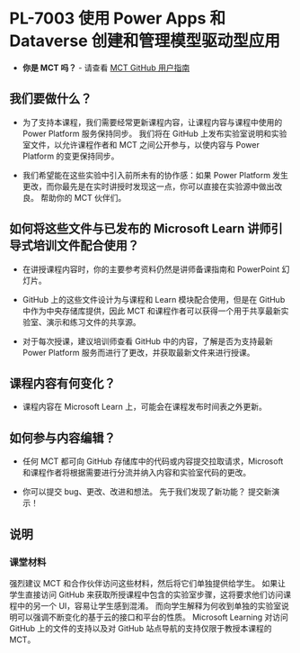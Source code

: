 # PL-7003 使用 Power Apps 和 Dataverse 创建和管理模型驱动型应用

- **你是 MCT 吗？** - 请查看 [MCT GitHub 用户指南](https://microsoftlearning.github.io/MCT-User-Guide/)

## 我们要做什么？

- 为了支持本课程，我们需要经常更新课程内容，让课程内容与课程中使用的 Power Platform 服务保持同步。  我们将在 GitHub 上发布实验室说明和实验室文件，以允许课程作者和 MCT 之间公开参与，以使内容与 Power Platform 的变更保持同步。

- 我们希望能在这些实验中引入前所未有的协作感：如果 Power Platform 发生更改，而你最先是在实时讲授时发现这一点，你可以直接在实验源中做出改良。 帮助你的 MCT 伙伴们。

## 如何将这些文件与已发布的 Microsoft Learn 讲师引导式培训文件配合使用？

- 在讲授课程内容时，你的主要参考资料仍然是讲师备课指南和 PowerPoint 幻灯片。

- GitHub 上的这些文件设计为与课程和 Learn 模块配合使用，但是在 GitHub 中作为中央存储库提供，因此 MCT 和课程作者可以获得一个用于共享最新实验室、演示和练习文件的共享源。

- 对于每次授课，建议培训师查看 GitHub 中的内容，了解是否为支持最新 Power Platform 服务而进行了更改，并获取最新文件来进行授课。

## 课程内容有何变化？

- 课程内容在 Microsoft Learn 上，可能会在课程发布时间表之外更新。

## 如何参与内容编辑？

- 任何 MCT 都可向 GitHub 存储库中的代码或内容提交拉取请求，Microsoft 和课程作者将根据需要进行分流并纳入内容和实验室代码的更改。

- 你可以提交 bug、更改、改进和想法。 先于我们发现了新功能？ 提交新演示！

## 说明

### 课堂材料

强烈建议 MCT 和合作伙伴访问这些材料，然后将它们单独提供给学生。 如果让学生直接访问 GitHub 来获取所授课程中包含的实验室步骤，这将要求他们访问课程中的另一个 UI，容易让学生感到混淆。 而向学生解释为何收到单独的实验室说明可以强调不断变化的基于云的接口和平台的性质。 Microsoft Learning 对访问 GitHub 上的文件的支持以及对 GitHub 站点导航的支持仅限于教授本课程的 MCT。
